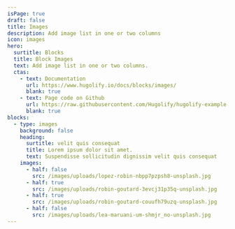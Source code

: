 ```yaml
---
isPage: true
draft: false
title: Images
description: Add image list in one or two columns
icon: images
hero:
  surtitle: Blocks
  title: Block Images
  text: Add image list in one or two columns.
  ctas:
    - text: Documentation
      url: https://www.hugolify.io/docs/blocks/images/
      blank: true
    - text: Page code on Github
      url: https://raw.githubusercontent.com/Hugolify/hugolify-example-site/refs/heads/main/content/docs/images.md
      blank: true
blocks:
  - type: images
    background: false
    heading:
      surtitle: velit quis consequat
      title: Lorem ipsum dolor sit amet.
      text: Suspendisse sollicitudin dignissim velit quis consequat
    images:
      - half: false
        src: /images/uploads/lopez-robin-nbpp7pzpsh8-unsplash.jpg
      - half: true
        src: /images/uploads/robin-goutard-3evcj31p35q-unsplash.jpg
      - half: true
        src: /images/uploads/robin-goutard-couufh79uzq-unsplash.jpg
      - half: false
        src: /images/uploads/lea-maruani-um-shmjr_no-unsplash.jpg
---
```

